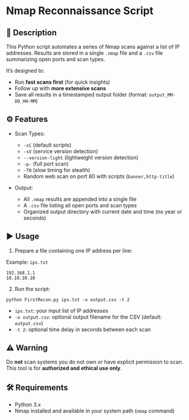 Nmap Reconnaissance Script
===========================

📌 Description
--------------
This Python script automates a series of Nmap scans against a list of IP addresses. Results are stored in a single `.nmap` file and a `.csv` file summarizing open ports and scan types. 

It’s designed to:
- Run **fast scans first** (for quick insights)
- Follow up with **more extensive scans**
- Save all results in a timestamped output folder (format: `output_MM-DD_HH-MM`)

⚙️ Features
-----------
- Scan Types:
  - `-sC` (default scripts)
  - `-sV` (service version detection)
  - `--version-light` (lightweight version detection)
  - `-p-` (full port scan)
  - `-T0` (slow timing for stealth)
  - Random web scan on port 80 with scripts (`banner,http-title`)

- Output:
  - All `.nmap` results are appended into a single file
  - A `.csv` file listing all open ports and scan types
  - Organized output directory with current date and time (no year or seconds)

▶️ Usage
--------
1. Prepare a file containing one IP address per line:

Example: `ips.txt`
```
192.168.1.1
10.10.10.10
```

2. Run the script:
```
python FirstRecon.py ips.txt -o output.csv -t 2
```

- `ips.txt`: your input list of IP addresses
- `-o output.csv`: optional output filename for the CSV (default: `output.csv`)
- `-t 2`: optional time delay in seconds between each scan

⚠️ Warning
----------
Do **not** scan systems you do not own or have explicit permission to scan. This tool is for **authorized and ethical use only**.

🛠️ Requirements
----------------
- Python 3.x
- Nmap installed and available in your system path (`nmap` command)